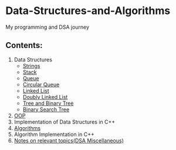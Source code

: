 # Data-Structures-and-Algorithms

My programming and DSA journey

## Contents:

1. Data Structures
   - [Strings](https://github.com/ShubhamJagtap2000/Data-Structures-and-Algorithms/tree/main/Strings)
   - [Stack](https://github.com/ShubhamJagtap2000/Data-Structures-and-Algorithms/tree/main/Stack)
   - [Queue](https://github.com/ShubhamJagtap2000/Data-Structures-and-Algorithms/tree/main/Queue)
   - [Circular Queue](https://github.com/ShubhamJagtap2000/Data-Structures-and-Algorithms/tree/main/Circular%20Queue)
   - [Linked List](https://github.com/ShubhamJagtap2000/Data-Structures-and-Algorithms/tree/main/Linked%20List)
   - [Doubly Linked List](https://github.com/ShubhamJagtap2000/Data-Structures-and-Algorithms/tree/main/Doubly%20Linked%20List)
   - [Tree and Binary Tree](https://github.com/ShubhamJagtap2000/Data-Structures-and-Algorithms/tree/main/Trees)
   - [Binary Search Tree](https://github.com/ShubhamJagtap2000/Data-Structures-and-Algorithms/tree/main/Binary%20Search%20Tree)
3. [OOP](https://github.com/ShubhamJagtap2000/Data-Structures-and-Algorithms/tree/main/OOP)
4. Implementation of Data Structures in C++
5. [Algorithms](https://github.com/ShubhamJagtap2000/Data-Structures-and-Algorithms/tree/main/Algorithms)
6. Algorithm Implementation in C++
7. [Notes on relevant topics(DSA Miscellaneous)](https://github.com/ShubhamJagtap2000/Data-Structures-and-Algorithms/tree/main/DSA%20Miscellaneous%20Topics)

